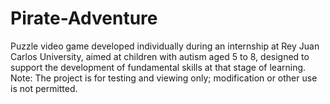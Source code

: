 # Pirate-Adventure
Puzzle video game developed individually during an internship at Rey Juan Carlos University, aimed at children with autism aged 5 to 8, designed to support the development of fundamental skills at that stage of learning.
Note: The project is for testing and viewing only; modification or other use is not permitted.
